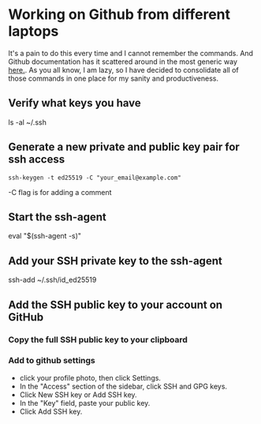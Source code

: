 # Working on Github from different laptops

It's a pain to do this every time and I cannot remember the commands. And Github documentation has it scattered around in the most generic way [here.](https://docs.github.com/en/authentication/connecting-to-github-with-ssh). As you all know, I am lazy, so I have decided to consolidate all of those commands in one place for my sanity and productiveness.

## Verify what keys you have
ls -al ~/.ssh


## Generate a new private and public key pair for ssh access
```ssh-keygen -t ed25519 -C "your_email@example.com" ```

-C flag is for adding a comment

## Start the ssh-agent
eval "$(ssh-agent -s)"

## Add your SSH private key to the ssh-agent
ssh-add ~/.ssh/id_ed25519

## Add the SSH public key to your account on GitHub

### Copy the full SSH public key to your clipboard

### Add to github settings
- click your profile photo, then click Settings.
- In the "Access" section of the sidebar, click SSH and GPG keys.
- Click New SSH key or Add SSH key.
- In the "Key" field, paste your public key.
- Click Add SSH key.
